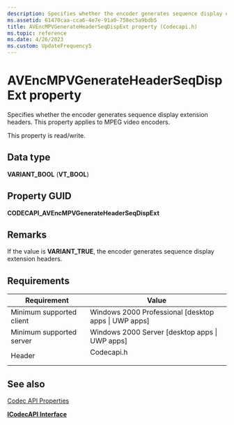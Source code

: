 ```yaml
---
description: Specifies whether the encoder generates sequence display extension headers. This property applies to MPEG video encoders.
ms.assetid: 61470caa-cca6-4e7e-91a0-758ec5a9bdb5
title: AVEncMPVGenerateHeaderSeqDispExt property (Codecapi.h)
ms.topic: reference
ms.date: 4/26/2023
ms.custom: UpdateFrequency5
---
```


# AVEncMPVGenerateHeaderSeqDispExt property



Specifies whether the encoder generates sequence display extension headers. This property applies to MPEG video encoders.

This property is read/write.

## Data type

**VARIANT\_BOOL** (**VT\_BOOL**)

## Property GUID

**CODECAPI\_AVEncMPVGenerateHeaderSeqDispExt**

## Remarks

If the value is **VARIANT\_TRUE**, the encoder generates sequence display extension headers.

## Requirements



| Requirement | Value |
|-------------------------------------|---------------------------------------------------------------------------------------|
| Minimum supported client<br/> | Windows 2000 Professional \[desktop apps \| UWP apps\]<br/>                     |
| Minimum supported server<br/> | Windows 2000 Server \[desktop apps \| UWP apps\]<br/>                           |
| Header<br/>                   | <dl> <dt>Codecapi.h</dt> </dl> |



## See also

<dl> <dt>

[Codec API Properties](codec-api-properties.md)
</dt> <dt>

[**ICodecAPI Interface**](/windows/desktop/api/Strmif/nn-strmif-icodecapi)
</dt> </dl>

 

 




